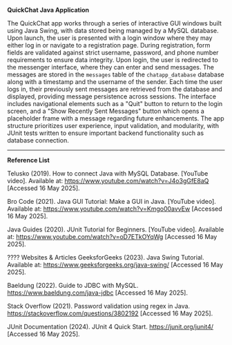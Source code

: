 ************************************************************************************QuickChat Java Application************************************************************************************

The QuickChat app works through a series of interactive GUI windows built using Java Swing, with data stored being managed by a MySQL database. Upon launch, the user is presented with a login window where they may either log in or navigate to a registration page. During registration, form fields are validated against strict username, password, and phone number requirements to ensure data integrity. Upon login, the user is redirected to the messenger interface, where they can enter and send messages. The messages are stored in the `messages` table of the `chatapp_database` database along with a timestamp and the username of the sender. Each time the user logs in, their previously sent messages are retrieved from the database and displayed, providing message persistence across sessions. The interface includes navigational elements such as a "Quit" button to return to the login screen, and a "Show Recently Sent Messages" button which opens a placeholder frame with a message regarding future enhancements. The app structure prioritizes user experience, input validation, and modularity, with JUnit tests written to ensure important backend functionality such as database connection.
_______________________________________________________________________________________________________________________________________________________________________________________________________________________
**Reference List**

Telusko (2019). How to connect Java with MySQL Database. [YouTube video]. Available at: https://www.youtube.com/watch?v=J4o3gGfE8aQ [Accessed 16 May 2025].

Bro Code (2021). Java GUI Tutorial: Make a GUI in Java. [YouTube video]. Available at: https://www.youtube.com/watch?v=Kmgo00avvEw [Accessed 16 May 2025].

Java Guides (2020). JUnit Tutorial for Beginners. [YouTube video]. Available at: https://www.youtube.com/watch?v=oD7ETkOYqWg [Accessed 16 May 2025].

???? Websites & Articles
GeeksforGeeks (2023). Java Swing Tutorial. Available at: https://www.geeksforgeeks.org/java-swing/ [Accessed 16 May 2025].

Baeldung (2022). Guide to JDBC with MySQL. https://www.baeldung.com/java-jdbc [Accessed 16 May 2025].

Stack Overflow (2021). Password validation using regex in Java. https://stackoverflow.com/questions/3802192 [Accessed 16 May 2025].

JUnit Documentation (2024). JUnit 4 Quick Start. https://junit.org/junit4/ [Accessed 16 May 2025].
